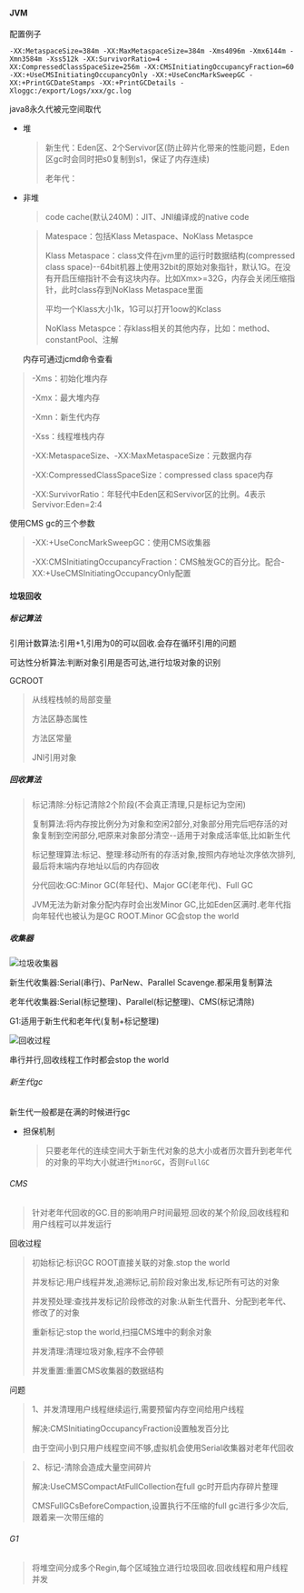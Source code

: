#### JVM

配置例子

```shell
-XX:MetaspaceSize=384m -XX:MaxMetaspaceSize=384m -Xms4096m -Xmx6144m -Xmn3584m -Xss512k -XX:SurvivorRatio=4 -XX:CompressedClassSpaceSize=256m -XX:CMSInitiatingOccupancyFraction=60 -XX:+UseCMSInitiatingOccupancyOnly -XX:+UseConcMarkSweepGC -XX:+PrintGCDateStamps -XX:+PrintGCDetails -Xloggc:/export/Logs/xxx/gc.log

```

java8永久代被元空间取代

- 堆

  > 新生代：Eden区、2个Servivor区(防止碎片化带来的性能问题，Eden区gc时会同时把s0复制到s1，保证了内存连续)
  >
  > 老年代：

- 非堆

  > code cache(默认240M)：JIT、JNI编译成的native code

  > Matespace：包括Klass Metaspace、NoKlass Metaspce
  >
  > 
  >
  > Klass Metaspace：class文件在jvm里的运行时数据结构(compressed class space)--64bit机器上使用32bit的原始对象指针，默认1G。在没有开启压缩指针不会有这块内存。比如Xmx>=32G，内存会关闭压缩指针，此时class存到NoKlass Metaspace里面
  >
  > 平均一个Klass大小1k，1G可以打开1oow的Kclass
  >
  > 
  >
  > NoKlass Metaspce：存klass相关的其他内存，比如：method、constantPool、注解
  >
  >  
  
  内存可通过jcmd命令查看

> -Xms：初始化堆内存
>
> -Xmx：最大堆内存
>
> -Xmn：新生代内存
>
> -Xss：线程堆栈内存
>
> -XX:MetaspaceSize、-XX:MaxMetaspaceSize：元数据内存
>
> -XX:CompressedClassSpaceSize：compressed class space内存
>
> -XX:SurvivorRatio：年轻代中Eden区和Servivor区的比例。4表示Servivor:Eden=2:4

使用CMS gc的三个参数

> -XX:+UseConcMarkSweepGC：使用CMS收集器
>
> -XX:CMSInitiatingOccupancyFraction：CMS触发GC的百分比。配合-XX:+UseCMSInitiatingOccupancyOnly配置

#### 垃圾回收

##### 标记算法

引用计数算法:引用+1,引用为0的可以回收.会存在循环引用的问题

可达性分析算法:判断对象引用是否可达,进行垃圾对象的识别

GCROOT

> 从线程栈帧的局部变量
>
> 方法区静态属性
>
> 方法区常量
>
> JNI引用对象

##### 回收算法

> 标记清除:分标记清除2个阶段(不会真正清理,只是标记为空闲)
>
> 复制算法:将内存按比例分为对象和空闲2部分,对象部分用完后吧存活的对象复制到空闲部分,吧原来对象部分清空--适用于对象成活率低,比如新生代
>
> 标记整理算法:标记、整理:移动所有的存活对象,按照内存地址次序依次排列,最后将末端内存地址以后的内存回收
>
> 分代回收:GC:Minor GC(年轻代)、Major GC(老年代)、Full GC
>
> JVM无法为新对象分配内存时会出发Minor GC,比如Eden区满时.老年代指向年轻代也被认为是GC ROOT.Minor GC会stop the world

##### 收集器

![垃圾收集器](https://github.com/mirindalover/java-day/tree/master/java/3-JVM/resource/gc.png)

新生代收集器:Serial(串行)、ParNew、Parallel Scavenge.都采用复制算法

老年代收集器:Serial(标记整理)、Parallel(标记整理)、CMS(标记清除)

G1:适用于新生代和老年代(复制+标记整理)

![回收过程](https://github.com/mirindalover/java-day/tree/master/java/3-JVM/resource/gc_2.png)

串行并行,回收线程工作时都会stop the world

###### 新生代gc

新生代一般都是在满的时候进行gc

- 担保机制

  > 只要老年代的连续空间大于新生代对象的总大小或者历次晋升到老年代的对象的平均大小就进行`MinorGC`，否则`FullGC`

###### CMS

> 针对老年代回收的GC.目的影响用户时间最短.回收的某个阶段,回收线程和用户线程可以并发运行

回收过程

> 初始标记:标识GC ROOT直接关联的对象.stop the world
>
> 并发标记:用户线程并发,追溯标记,前阶段对象出发,标记所有可达的对象
>
> 并发预处理:查找并发标记阶段修改的对象:从新生代晋升、分配到老年代、修改了的对象
>
> 重新标记:stop the world,扫描CMS堆中的剩余对象
>
> 并发清理:清理垃圾对象,程序不会停顿
>
> 并发重置:重置CMS收集器的数据结构

问题

> 1、并发清理用户线程继续运行,需要预留内存空间给用户线程
>
> 解决:CMSInitiatingOccupancyFraction设置触发百分比
>
> 由于空间小到只用户线程空间不够,虚拟机会使用Serial收集器对老年代回收

> 2、标记-清除会造成大量空间碎片
>
> 解决:UseCMSCompactAtFullCollection在full gc时开启内存碎片整理
>
> CMSFullGCsBeforeCompaction,设置执行不压缩的full gc进行多少次后,跟着来一次带压缩的

###### G1

> 将堆空间分成多个Regin,每个区域独立进行垃圾回收.回收线程和用户线程并发

